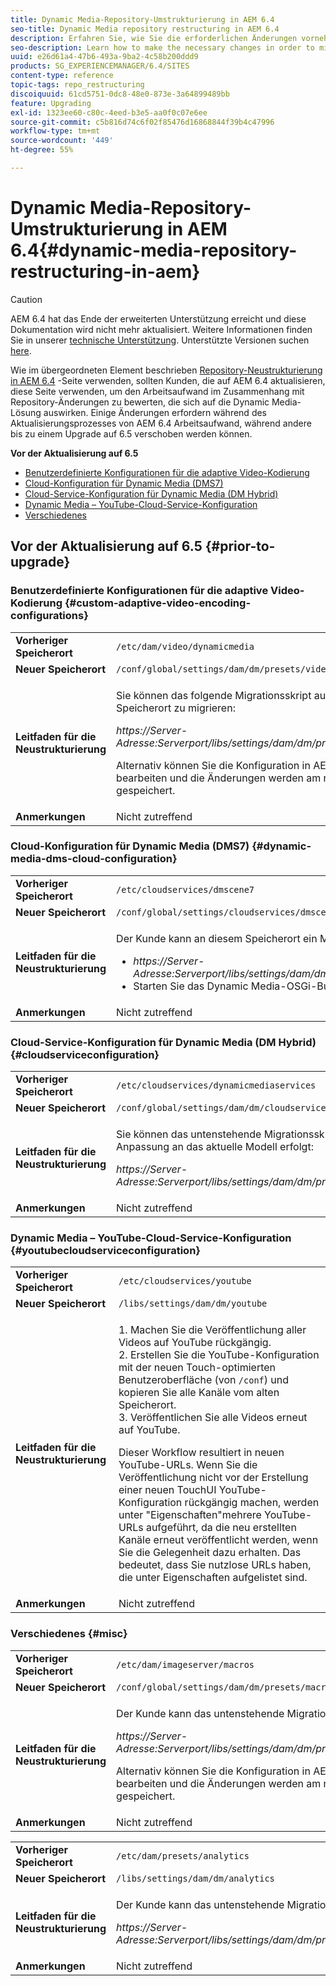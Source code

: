 ```yaml
---
title: Dynamic Media-Repository-Umstrukturierung in AEM 6.4
seo-title: Dynamic Media repository restructuring in AEM 6.4
description: Erfahren Sie, wie Sie die erforderlichen Änderungen vornehmen können, um in AEM 6.4 für Dynamic Media zur neuen Repository-Struktur zu migrieren.
seo-description: Learn how to make the necessary changes in order to migrate to the new repository structure in AEM 6.4 for Dynamic Media.
uuid: e26d61a4-47b6-493a-9ba2-4c58b200ddd9
products: SG_EXPERIENCEMANAGER/6.4/SITES
content-type: reference
topic-tags: repo_restructuring
discoiquuid: 61cd5751-0dc8-48e0-873e-3a64899489bb
feature: Upgrading
exl-id: 1323ee60-c80c-4eed-b3e5-aa0f0c07e6ee
source-git-commit: c5b816d74c6f02f85476d16868844f39b4c47996
workflow-type: tm+mt
source-wordcount: '449'
ht-degree: 55%

---
```


# Dynamic Media-Repository-Umstrukturierung in AEM 6.4{#dynamic-media-repository-restructuring-in-aem}

>[!CAUTION]
>
>AEM 6.4 hat das Ende der erweiterten Unterstützung erreicht und diese Dokumentation wird nicht mehr aktualisiert. Weitere Informationen finden Sie in unserer [technische Unterstützung](https://helpx.adobe.com/de/support/programs/eol-matrix.html). Unterstützte Versionen suchen [here](https://experienceleague.adobe.com/docs/?lang=de).

Wie im übergeordneten Element beschrieben [Repository-Neustrukturierung in AEM 6.4](/help/sites-deploying/repository-restructuring.md) -Seite verwenden, sollten Kunden, die auf AEM 6.4 aktualisieren, diese Seite verwenden, um den Arbeitsaufwand im Zusammenhang mit Repository-Änderungen zu bewerten, die sich auf die Dynamic Media-Lösung auswirken. Einige Änderungen erfordern während des Aktualisierungsprozesses von AEM 6.4 Arbeitsaufwand, während andere bis zu einem Upgrade auf 6.5 verschoben werden können.

**Vor der Aktualisierung auf 6.5**

* [Benutzerdefinierte Konfigurationen für die adaptive Video-Kodierung](/help/sites-deploying/dynamicmedia-repository-restructuring-in-aem-6-4.md#custom-adaptive-video-encoding-configurations)
* [Cloud-Konfiguration für Dynamic Media (DMS7)](/help/sites-deploying/dynamicmedia-repository-restructuring-in-aem-6-4.md#dynamic-media-dms-cloud-configuration)
* [Cloud-Service-Konfiguration für Dynamic Media (DM Hybrid)](/help/sites-deploying/dynamicmedia-repository-restructuring-in-aem-6-4.md#cloudserviceconfiguration)
* [Dynamic Media – YouTube-Cloud-Service-Konfiguration](/help/sites-deploying/dynamicmedia-repository-restructuring-in-aem-6-4.md#youtubecloudserviceconfiguration)
* [Verschiedenes](/help/sites-deploying/dynamicmedia-repository-restructuring-in-aem-6-4.md#misc)

## Vor der Aktualisierung auf 6.5 {#prior-to-upgrade}

### Benutzerdefinierte Konfigurationen für die adaptive Video-Kodierung  {#custom-adaptive-video-encoding-configurations}

<table> 
 <tbody>
  <tr>
   <td><strong>Vorheriger Speicherort</strong></td> 
   <td><code>/etc/dam/video/dynamicmedia</code></td> 
  </tr>
  <tr>
   <td><strong>Neuer Speicherort</strong></td> 
   <td><code>/conf/global/settings/dam/dm/presets/video/jcr:content</code></td> 
  </tr>
  <tr>
   <td><strong>Leitfaden für die Neustrukturierung</strong></td> 
   <td><p>Sie können das folgende Migrationsskript ausführen, um zum neuen Speicherort zu migrieren:</p> <p><em>https://Server-Adresse:Serverport/libs/settings/dam/dm/presets.migratedmcontent.json</em></p> <p>Alternativ können Sie die Konfiguration in AEM Benutzeroberfläche bearbeiten und die Änderungen werden am neuen Speicherort gespeichert.</p> </td> 
  </tr>
  <tr>
   <td><strong>Anmerkungen</strong></td> 
   <td>Nicht zutreffend<br /> </td> 
  </tr>
 </tbody>
</table>

### Cloud-Konfiguration für Dynamic Media (DMS7) {#dynamic-media-dms-cloud-configuration}

<table> 
 <tbody>
  <tr>
   <td><strong>Vorheriger Speicherort</strong></td> 
   <td><code>/etc/cloudservices/dmscene7</code></td> 
  </tr>
  <tr>
   <td><strong>Neuer Speicherort</strong></td> 
   <td><code>/conf/global/settings/cloudservices/dmscene7</code></td> 
  </tr>
  <tr>
   <td><strong>Leitfaden für die Neustrukturierung</strong></td> 
   <td><p>Der Kunde kann an diesem Speicherort ein Migrationsskript ausführen:<br /> </p> 
    <ul> 
     <li><em>https://Server-Adresse:Serverport/libs/settings/dam/dm/presets.migratedmcontent.json</em></li> 
     <li>Starten Sie das Dynamic Media-OSGi-Bundle neu.</li> 
    </ul> </td> 
  </tr>
  <tr>
   <td><strong>Anmerkungen</strong></td> 
   <td>Nicht zutreffend</td> 
  </tr>
 </tbody>
</table>

### Cloud-Service-Konfiguration für Dynamic Media (DM Hybrid) {#cloudserviceconfiguration}

<table> 
 <tbody>
  <tr>
   <td><strong>Vorheriger Speicherort</strong></td> 
   <td><code>/etc/cloudservices/dynamicmediaservices</code></td> 
  </tr>
  <tr>
   <td><strong>Neuer Speicherort</strong></td> 
   <td><code>/conf/global/settings/dam/dm/cloudservices/dynamicmediaservices</code></td> 
  </tr>
  <tr>
   <td><strong>Leitfaden für die Neustrukturierung</strong></td> 
   <td><p>Sie können das untenstehende Migrationsskript ausführen, damit eine Anpassung an das aktuelle Modell erfolgt:</p> <p><em>https://Server-Adresse:Serverport/libs/settings/dam/dm/presets.migratedmcontent.jso</em></p> </td> 
  </tr>
  <tr>
   <td><strong>Anmerkungen</strong></td> 
   <td>Nicht zutreffend<br /> </td> 
  </tr>
 </tbody>
</table>

### Dynamic Media – YouTube-Cloud-Service-Konfiguration  {#youtubecloudserviceconfiguration}

<table> 
 <tbody>
  <tr>
   <td><strong>Vorheriger Speicherort</strong></td> 
   <td><code>/etc/cloudservices/youtube</code></td> 
  </tr>
  <tr>
   <td><strong>Neuer Speicherort</strong></td> 
   <td><code>/libs/settings/dam/dm/youtube</code></td> 
  </tr>
  <tr>
   <td><strong>Leitfaden für die Neustrukturierung</strong></td> 
   <td><p>1. Machen Sie die Veröffentlichung aller Videos auf YouTube rückgängig.<br /> 2. Erstellen Sie die YouTube-Konfiguration mit der neuen Touch-optimierten Benutzeroberfläche (von <code>/conf</code>) und kopieren Sie alle Kanäle vom alten Speicherort.<br /> 3. Veröffentlichen Sie alle Videos erneut auf YouTube.</p> <p>Dieser Workflow resultiert in neuen YouTube-URLs. Wenn Sie die Veröffentlichung nicht vor der Erstellung einer neuen TouchUI YouTube-Konfiguration rückgängig machen, werden unter "Eigenschaften"mehrere YouTube-URLs aufgeführt, da die neu erstellten Kanäle erneut veröffentlicht werden, wenn Sie die Gelegenheit dazu erhalten. Das bedeutet, dass Sie nutzlose URLs haben, die unter Eigenschaften aufgelistet sind.</p> </td> 
  </tr>
  <tr>
   <td><strong>Anmerkungen</strong></td> 
   <td>Nicht zutreffend<br /> </td> 
  </tr>
 </tbody>
</table>

### Verschiedenes {#misc}

<table> 
 <tbody>
  <tr>
   <td><strong>Vorheriger Speicherort</strong></td> 
   <td><code>/etc/dam/imageserver/macros</code></td> 
  </tr>
  <tr>
   <td><strong>Neuer Speicherort</strong></td> 
   <td><code>/conf/global/settings/dam/dm/presets/macro</code></td> 
  </tr>
  <tr>
   <td><strong>Leitfaden für die Neustrukturierung</strong></td> 
   <td><p>Der Kunde kann das untenstehende Migrationsskript ausführen.</p> <p><em>https://Server-Adresse:Serverport/libs/settings/dam/dm/presets.migratedmcontent.json</em></p> <p>Alternativ können Sie die Konfiguration in AEM Benutzeroberfläche bearbeiten und die Änderungen werden am neuen Speicherort gespeichert.</p> </td> 
  </tr>
  <tr>
   <td><strong>Anmerkungen</strong></td> 
   <td>Nicht zutreffend</td> 
  </tr>
 </tbody>
</table>

<table> 
 <tbody>
  <tr>
   <td><strong>Vorheriger Speicherort</strong></td> 
   <td><code>/etc/dam/presets/analytics</code></td> 
  </tr>
  <tr>
   <td><strong>Neuer Speicherort</strong></td> 
   <td><code>/libs/settings/dam/dm/analytics</code></td> 
  </tr>
  <tr>
   <td><strong>Leitfaden für die Neustrukturierung</strong></td> 
   <td><p>Der Kunde kann das untenstehende Migrationsskript ausführen.</p> <p><em>https://Server-Adresse:Serverport/libs/settings/dam/dm/presets.migratedmcontent.json</em></p> </td> 
  </tr>
  <tr>
   <td><strong>Anmerkungen</strong></td> 
   <td>Nicht zutreffend</td> 
  </tr>
 </tbody>
</table>
